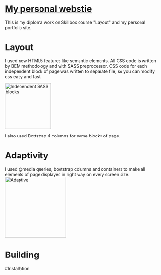 # [My personal webstie](https://vadimveberg.ru/)
This is my diploma work on Skillbox course "Layout" and my personal portfolio site.

# Layout
I used new HTML5 features like semantic elements. All CSS code is written by BEM methodology and with SASS preprocessor. CSS code for each independent block of page was written to separate file, so you can modify css easy and fast.

<img src="https://vadimveberg.ru/assets/img/git_readme/SASS_blocks.png" width="150px" alt="Independent SASS blocks">

I also used Bottstrap 4 columns for some blocks of page.

# Adaptivity
I used @media queries, bootstrap columns and containers to make all elements of page displayed in right way on every screen size. <img src="https://vadimveberg.ru/assets/img/git_readme/Adaptive.png" width="200px" alt="Adaptive">


# Building

#Installation
